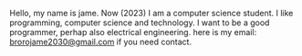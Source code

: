 Hello, my name is jame.
Now (2023) I am a computer science student. I like programming, computer science and technology.
I want to be a good programmer, perhap also electrical engineering.
here is my email: brorojame2030@gmail.com if you need contact.
